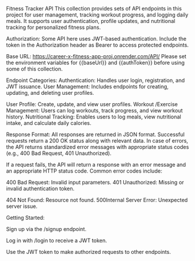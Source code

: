 Fitness Tracker API
This collection provides sets of API endpoints in this project for user management, tracking workout progress, and logging daily meals. It supports user authentication, profile updates, and nutritional tracking for personalized fitness plans.

Authorization:
Some API here uses JWT-based authentication. Include the token in the Authorization header as Bearer to access protected endpoints.

Base URL:
https://career-x-fitness-app-proj.onrender.com/API/
Please set the environment variables for {{baseUrl}} and {{authToken}} before using some of this collection.

Endpoint Categories:
Authentication: Handles user login, registration, and JWT issuance.
User Management: Includes endpoints for creating, updating, and deleting user profiles.

User Profile: Create, update, and view user profiles.
Workout /Exercise Management: Users can log workouts, track progress, and view workout history.
Nutritional Tracking: Enables users to log meals, view nutritional intake, and calculate daily calories.

Response Format:
All responses are returned in JSON format. Successful requests return a 200 OK status along with relevant data. In case of errors, the API returns standardized error messages with appropriate status codes (e.g., 400 Bad Request, 401 Unauthorized).

If a request fails, the API will return a response with an error message and an appropriate HTTP status code. Common error codes include:

400 Bad Request: Invalid input parameters.
401 Unauthorized: Missing or invalid authentication token.

404 Not Found: Resource not found.
500Internal Server Error: Unexpected server issue.

Getting Started:

Sign up via the /signup endpoint.

Log in with /login to receive a JWT token.

Use the JWT token to make authorized requests to other endpoints.
